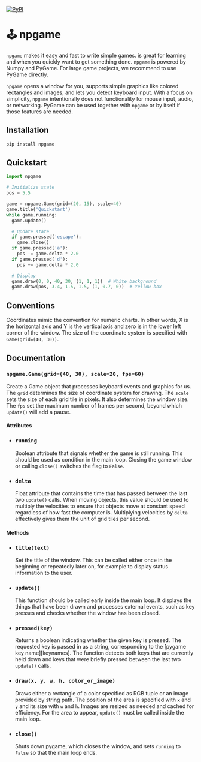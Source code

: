 [![PyPI](https://img.shields.io/pypi/v/npgame.svg)](https://pypi.python.org/pypi/npgame/#history)

🕹️ npgame
=========

`npgame` makes it easy and fast to write simple games. is great for learning
and when you quickly want to get something done. `npgame` is powered by Numpy
and PyGame. For large game projects, we recommend to use PyGame directly.

`npgame` opens a window for you, supports simple graphics like colored
rectangles and images, and lets you detect keyboard input. With a focus on
simplicity, `npgame` intentionally does not functionality for mouse input,
audio, or networking. PyGame can be used together with `npgame` or by itself if
those features are needed.

Installation
------------

```sh
pip install npgame
```

Quickstart
----------

```python
import npgame

# Initialize state
pos = 5.5

game = npgame.Game(grid=(20, 15), scale=40)
game.title('Quickstart')
while game.running:
  game.update()

  # Update state
  if game.pressed('escape'):
    game.close()
  if game.pressed('a'):
    pos -= game.delta * 2.0
  if game.pressed('d'):
    pos += game.delta * 2.0

  # Display
  game.draw(0, 0, 40, 30, (1, 1, 1))  # White background
  game.draw(pos, 3.4, 1.5, 1.5, (1, 0.7, 0))  # Yellow box
```

Conventions
-----------

Coordinates mimic the convention for numeric charts. In other words, X is the
horizontal axis and Y is the vertical axis and zero is in the lower left corner
of the window. The size of the coordinate system is specified with
`Game(grid=(40, 30))`.

Documentation
-------------

### `npgame.Game(grid=(40, 30), scale=20, fps=60)`

Create a Game object that processes keyboard events and graphics for us. The
`grid` determines the size of coordinate system for drawing. The `scale` sets
the size of each grid tile in pixels. It also determines the window size. The
`fps` set the maximum number of frames per second, beyond which `update()` will
add a pause.

#### Attributes

- ### `running`

  Boolean attribute that signals whether the game is still running. This should
  be used as condition in the main loop. Closing the game window or calling
  `close()` switches the flag to `False`.

- ### `delta`

  Float attribute that contains the time that has passed between the last two
  `update()` calls. When moving objects, this value should be used to multiply
  the velocities to ensure that objects move at constant speed regardless of
  how fast the computer is. Multiplying velocities by `delta` effectively gives
  them the unit of grid tiles per second.

#### Methods

- ### `title(text)`

  Set the title of the window. This can be called either once in the beginning or
  repeatedly later on, for example to display status information to the user.

- ### `update()`

  This function should be called early inside the main loop. It displays the
  things that have been drawn and processes external events, such as key presses
  and checks whether the window has been closed.

- ### `pressed(key)`

  Returns a boolean indicating whether the given key is pressed. The requested
  key is passed in as a string, corresponding to the [pygame key name][keynames].
  The function detects both keys that are currently held down and keys that were
  briefly pressed between the last two `update()` calls.

- ### `draw(x, y, w, h, color_or_image)`

  Draws either a rectangle of a color specified as RGB tuple or an image provided
  by string path. The position of the area is specified with `x` and `y` and its
  size with `w` and `h`. Images are resized as needed and cached for efficiency.
  For the area to appear, `update()` must be called inside the main loop.

- ### `close()`

  Shuts down pygame, which closes the window, and sets `running` to `False` so
  that the main loop ends.
